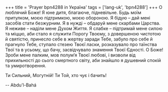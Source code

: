 +++
title = 'Prayer bpn4288 in Україна'
tags = ['lang-uk', 'bpn4288']
+++
О люблячий Боже! Я юне дитя, благаюче, підневільне. Будь моїм притулком, моєю підтримкою, моєю обороною. Я бідую – дай мені засобів стати безжурним. Я в нужді – обдаруй мене скарбами Царства. Я неживе – наділи мене Духом Життя. Я слабке – підтримай мене силою та міццю, аби стало я служити Порогу Твоєму, з довершеною чистотою й святістю, принесло себе в жертву заради Тебе, забуло про себе й прагнуло Тебе, ступало стезею Твоєї ласки, розказувало про таїнства Твої та в усьому, що бачу, засвідчувало знамення Твоєї Єдності. О Боже! Зроби мене палким, мов полум’я Твоєї любові, і визволи від прихильності до сього смертного світу, аби знайшло я душевний спокій та умиротворення.

Ти Сильний, Могутній! Ти Той, хто чує і бачить!

-- Abdu'l-Bahá
